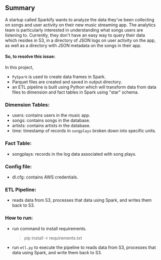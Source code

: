 ## Summary
 A startup called Sparkify wants to analyze the data they've been collecting on songs and user activity on their new
 music streaming app. The analytics team is particularly interested in understanding what songs users are listening to. 
 Currently, they don't have an easy way to query their data which resides in S3, in a directory of JSON logs on user 
 activity on the app, as well as a directory with JSON metadata on the songs in their app.

#### So, to resolve this issue:
In this project, 
   - `PySpark` is used to create data frames in Spark.
   - Parquet files are created and saved in output directory.
   - an ETL pipeline is built using Python which will transform data from data files to dimension and fact tables in Spark using "star" schema.
  
### Dimension Tables:
   - users: contains users in the music app.
   - songs: contains songs in the database.
   - artists: contains artists in the database.
   - time: timestamp of records in `songplays` broken down into specific units.
   
### Fact Table:
   - songplays: records in the log data associated with song plays.
   
### Config file:
   - dl.cfg: contains AWS credentials.
   
### ETL Pipeline:
   - reads data from S3, processes that data using Spark, and writes them back to S3.
   
### How to run:
   - run command to install requirements.
        > pip install -r requirements.txt
        
   - run ``etl.py`` to execute the pipeline to reads data from S3, processes that data using Spark, and write them back to S3.
